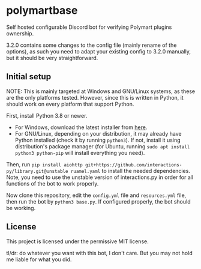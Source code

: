 # polymartbase
 Self hosted configurable Discord bot for verifying Polymart plugins ownership.

 3.2.0 contains some changes to the config file (mainly rename of the options), as such you need to adapt your existing config to 3.2.0 manually, but it should be very straightforward.

## Initial setup
 NOTE: This is mainly targeted at Windows and GNU/Linux systems, as these are the only platforms tested. However, since this is written in Python, it should work on every platform that support Python.

 First, install Python 3.8 or newer. 
 * For Windows, download the latest installer from [here](https://www.python.org/).
 * For GNU/Linux, depending on your distribution, it may already have Python installed (check it by running `python3`). If not, install it using distribution's package manager (for Ubuntu, running `sudo apt install python3 python-pip` will install everything you need).

 Then, run `pip install aiohttp git+https://github.com/interactions-py/library.git@unstable ruamel.yaml` to install the needed dependencies. Note, you need to use the unstable version of interactions.py in order for all functions of the bot to work properly.

 Now clone this repository, edit the `config.yml` file and `resources.yml` file, then run the bot by `python3 base.py`. If configured properly, the bot should be working.

## License
 This project is licensed under the permissive MIT license.
 
 tl/dr: do whatever you want with this bot, I don't care. But you may not hold me liable for what you did.
